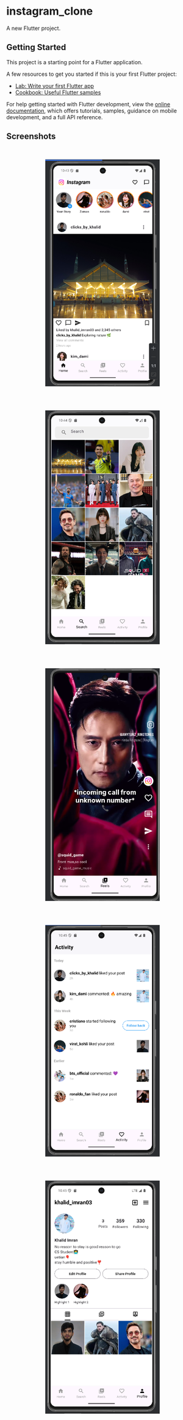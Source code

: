 # instagram_clone

A new Flutter project.

## Getting Started

This project is a starting point for a Flutter application.

A few resources to get you started if this is your first Flutter project:

- [Lab: Write your first Flutter app](https://docs.flutter.dev/get-started/codelab)
- [Cookbook: Useful Flutter samples](https://docs.flutter.dev/cookbook)

For help getting started with Flutter development, view the
[online documentation](https://docs.flutter.dev/), which offers tutorials,
samples, guidance on mobile development, and a full API reference.
## Screenshots

<p align="center">
  <img src="https://github.com/KhalidImran57/instagram_clone/blob/158b0956212743d200be0f60666c5d74d076c43e/1.PNG" alt="App Screenshot 1" width="300" style="margin: 30px;"/>
  <img src="https://github.com/KhalidImran57/instagram_clone/blob/de5327248ee12fe0a5f1809f1e87ef781f22aee4/2.PNG" alt="App Screenshot 2" width="300" style="margin: 30px;"/>
  <img src="https://github.com/KhalidImran57/instagram_clone/blob/e1056b0a002ff049df55a8ab4873873192e8a8eb/3.PNG" alt="App Screenshot 3" width="300" style="margin: 30px;"/>
  <img src="https://github.com/KhalidImran57/instagram_clone/blob/556a9226acde5f558a572511d3ac47c99cfde161/4.PNG" alt="App Screenshot 4" width="300" style="margin: 30px;"/>
  <img src="https://github.com/KhalidImran57/instagram_clone/blob/4bcf64c36e6b89fb151be80c3404ead8ee9c28a3/5.PNG" alt="App Screenshot 5" width="300" style="margin: 30px;"/>
</p>

